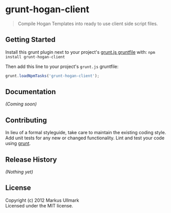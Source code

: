 # grunt-hogan-client

> Compile Hogan Templates into ready to use client side script files.

## Getting Started
Install this grunt plugin next to your project's [grunt.js gruntfile][getting_started] with: `npm install grunt-hogan-client`

Then add this line to your project's `grunt.js` gruntfile:

```javascript
grunt.loadNpmTasks('grunt-hogan-client');
```

[grunt]: http://gruntjs.com/
[getting_started]: https://github.com/gruntjs/grunt/blob/master/docs/getting_started.md

## Documentation
_(Coming soon)_

## Contributing
In lieu of a formal styleguide, take care to maintain the existing coding style. Add unit tests for any new or changed functionality. Lint and test your code using [grunt][grunt].

## Release History
_(Nothing yet)_

## License
Copyright (c) 2012 Markus Ullmark  
Licensed under the MIT license.
